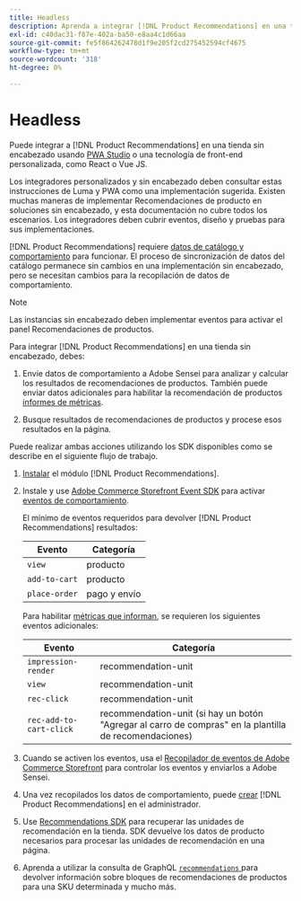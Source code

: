 ```yaml
---
title: Headless
description: Aprenda a integrar [!DNL Product Recommendations] en una tienda sin encabezado.
exl-id: c40dac31-f87e-402a-ba50-e8aa4c1d66aa
source-git-commit: fe5f864262478d1f9e205f2cd275452594cf4675
workflow-type: tm+mt
source-wordcount: '318'
ht-degree: 0%

---
```


# Headless

Puede integrar a [!DNL Product Recommendations] en una tienda sin encabezado usando [PWA Studio](https://developer.adobe.com/commerce/pwa-studio/) o una tecnología de front-end personalizada, como React o Vue JS.

Los integradores personalizados y sin encabezado deben consultar estas instrucciones de Luma y PWA como una implementación sugerida. Existen muchas maneras de implementar Recomendaciones de producto en soluciones sin encabezado, y esta documentación no cubre todos los escenarios. Los integradores deben cubrir eventos, diseño y pruebas para sus implementaciones.

[!DNL Product Recommendations] requiere [datos de catálogo y comportamiento](https://experienceleague.adobe.com/docs/commerce/product-recommendations/developer/development-overview.html?lang=es) para funcionar. El proceso de sincronización de datos del catálogo permanece sin cambios en una implementación sin encabezado, pero se necesitan cambios para la recopilación de datos de comportamiento.

>[!NOTE]
>
>Las instancias sin encabezado deben implementar eventos para activar el panel Recomendaciones de productos.

Para integrar [!DNL Product Recommendations] en una tienda sin encabezado, debes:

1. Envíe datos de comportamiento a Adobe Sensei para analizar y calcular los resultados de recomendaciones de productos. También puede enviar datos adicionales para habilitar la recomendación de productos [informes de métricas](workspace.md).

1. Busque resultados de recomendaciones de productos y procese esos resultados en la página.

Puede realizar ambas acciones utilizando los SDK disponibles como se describe en el siguiente flujo de trabajo.

1. [Instalar](install-configure.md) el módulo [!DNL Product Recommendations].

1. Instale y use [Adobe Commerce Storefront Event SDK](https://developer.adobe.com/commerce/services/shared-services/storefront-events/sdk/) para activar [eventos de comportamiento](https://experienceleague.adobe.com/docs/commerce/product-recommendations/developer/events.html?lang=es).

   El mínimo de eventos requeridos para devolver [!DNL Product Recommendations] resultados:

   | Evento | Categoría |
   |--- | ---|
   | `view` | producto |
   | `add-to-cart` | producto |
   | `place-order` | pago y envío |

   Para habilitar [métricas que informan](workspace.md), se requieren los siguientes eventos adicionales:

   | Evento | Categoría |
   |--- | ---|
   | `impression-render` | recommendation-unit |
   | `view` | recommendation-unit |
   | `rec-click` | recommendation-unit |
   | `rec-add-to-cart-click` | recommendation-unit (si hay un botón &quot;Agregar al carro de compras&quot; en la plantilla de recomendaciones) |

1. Cuando se activen los eventos, usa el [Recopilador de eventos de Adobe Commerce Storefront](https://developer.adobe.com/commerce/services/shared-services/storefront-events/collector/) para controlar los eventos y enviarlos a Adobe Sensei.

1. Una vez recopilados los datos de comportamiento, puede [crear](create.md) [!DNL Product Recommendations] en el administrador.

1. Use [Recommendations SDK](https://developer.adobe.com/commerce/services/product-recommendations/) para recuperar las unidades de recomendación en la tienda. SDK devuelve los datos de producto necesarios para procesar las unidades de recomendación en una página.

1. Aprenda a utilizar la consulta de GraphQL [`recommendations` ](https://developer.adobe.com/commerce/webapi/graphql/schema/product-recommendations/queries/recommendations/) para devolver información sobre bloques de recomendaciones de productos para una SKU determinada y mucho más.
